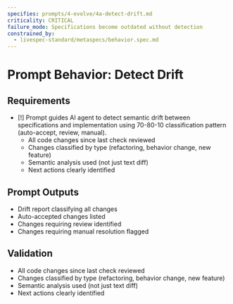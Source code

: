 ```yaml
---
specifies: prompts/4-evolve/4a-detect-drift.md
criticality: CRITICAL
failure_mode: Specifications become outdated without detection
constrained_by:
  - livespec-standard/metaspecs/behavior.spec.md
---
```


# Prompt Behavior: Detect Drift

## Requirements
- [!] Prompt guides AI agent to detect semantic drift between specifications and implementation using 70-80-10 classification pattern (auto-accept, review, manual).
  - All code changes since last check reviewed
  - Changes classified by type (refactoring, behavior change, new feature)
  - Semantic analysis used (not just text diff)
  - Next actions clearly identified

## Prompt Outputs

- Drift report classifying all changes
- Auto-accepted changes listed
- Changes requiring review identified
- Changes requiring manual resolution flagged

## Validation

- All code changes since last check reviewed
- Changes classified by type (refactoring, behavior change, new feature)
- Semantic analysis used (not just text diff)
- Next actions clearly identified
